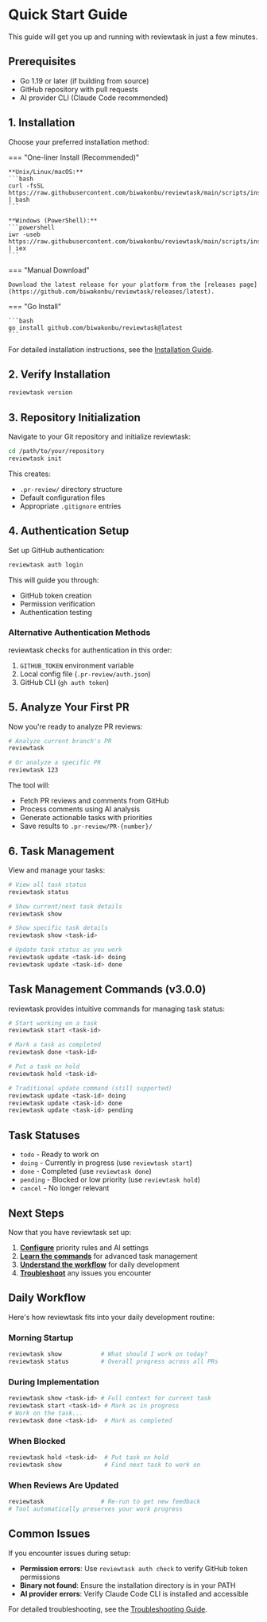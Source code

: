 # Quick Start Guide

This guide will get you up and running with reviewtask in just a few minutes.

## Prerequisites

- Go 1.19 or later (if building from source)
- GitHub repository with pull requests
- AI provider CLI (Claude Code recommended)

## 1. Installation

Choose your preferred installation method:

=== "One-liner Install (Recommended)"

    **Unix/Linux/macOS:**
    ```bash
    curl -fsSL https://raw.githubusercontent.com/biwakonbu/reviewtask/main/scripts/install/install.sh | bash
    ```

    **Windows (PowerShell):**
    ```powershell
    iwr -useb https://raw.githubusercontent.com/biwakonbu/reviewtask/main/scripts/install/install.ps1 | iex
    ```

=== "Manual Download"

    Download the latest release for your platform from the [releases page](https://github.com/biwakonbu/reviewtask/releases/latest).

=== "Go Install"

    ```bash
    go install github.com/biwakonbu/reviewtask@latest
    ```

For detailed installation instructions, see the [Installation Guide](installation.md).

## 2. Verify Installation

```bash
reviewtask version
```

## 3. Repository Initialization

Navigate to your Git repository and initialize reviewtask:

```bash
cd /path/to/your/repository
reviewtask init
```

This creates:
- `.pr-review/` directory structure
- Default configuration files
- Appropriate `.gitignore` entries

## 4. Authentication Setup

Set up GitHub authentication:

```bash
reviewtask auth login
```

This will guide you through:
- GitHub token creation
- Permission verification
- Authentication testing

### Alternative Authentication Methods

reviewtask checks for authentication in this order:

1. `GITHUB_TOKEN` environment variable
2. Local config file (`.pr-review/auth.json`)
3. GitHub CLI (`gh auth token`)

## 5. Analyze Your First PR

Now you're ready to analyze PR reviews:

```bash
# Analyze current branch's PR
reviewtask

# Or analyze a specific PR
reviewtask 123
```

The tool will:
- Fetch PR reviews and comments from GitHub
- Process comments using AI analysis
- Generate actionable tasks with priorities
- Save results to `.pr-review/PR-{number}/`

## 6. Task Management

View and manage your tasks:

```bash
# View all task status
reviewtask status

# Show current/next task details
reviewtask show

# Show specific task details
reviewtask show <task-id>

# Update task status as you work
reviewtask update <task-id> doing
reviewtask update <task-id> done
```

## Task Management Commands (v3.0.0)

reviewtask provides intuitive commands for managing task status:

```bash
# Start working on a task
reviewtask start <task-id>

# Mark a task as completed
reviewtask done <task-id>

# Put a task on hold
reviewtask hold <task-id>

# Traditional update command (still supported)
reviewtask update <task-id> doing
reviewtask update <task-id> done
reviewtask update <task-id> pending
```

## Task Statuses

- `todo` - Ready to work on
- `doing` - Currently in progress (use `reviewtask start`)
- `done` - Completed (use `reviewtask done`)
- `pending` - Blocked or low priority (use `reviewtask hold`)
- `cancel` - No longer relevant

## Next Steps

Now that you have reviewtask set up:

1. **[Configure](configuration.md)** priority rules and AI settings
2. **[Learn the commands](commands.md)** for advanced task management
3. **[Understand the workflow](workflow.md)** for daily development
4. **[Troubleshoot](troubleshooting.md)** any issues you encounter

## Daily Workflow

Here's how reviewtask fits into your daily development routine:

### Morning Startup
```bash
reviewtask show           # What should I work on today?
reviewtask status         # Overall progress across all PRs
```

### During Implementation
```bash
reviewtask show <task-id> # Full context for current task
reviewtask start <task-id> # Mark as in progress
# Work on the task...
reviewtask done <task-id>  # Mark as completed
```

### When Blocked
```bash
reviewtask hold <task-id>  # Put task on hold
reviewtask show            # Find next task to work on
```

### When Reviews Are Updated
```bash
reviewtask                # Re-run to get new feedback
# Tool automatically preserves your work progress
```

## Common Issues

If you encounter issues during setup:

- **Permission errors**: Use `reviewtask auth check` to verify GitHub token permissions
- **Binary not found**: Ensure the installation directory is in your PATH
- **AI provider errors**: Verify Claude Code CLI is installed and accessible

For detailed troubleshooting, see the [Troubleshooting Guide](troubleshooting.md).